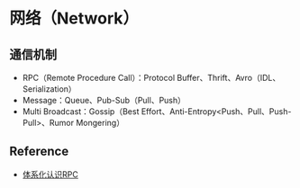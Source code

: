 # 网络（Network）

## 通信机制

- RPC（Remote Procedure Call）：Protocol Buffer、Thrift、Avro（IDL、Serialization）
- Message：Queue、Pub-Sub（Pull、Push）
- Multi Broadcast：Gossip（Best Effort、Anti-Entropy<Push、Pull、Push-Pull>、Rumor Mongering）

## Reference

- [体系化认识RPC](http://www.infoq.com/cn/articles/get-to-know-rpc)